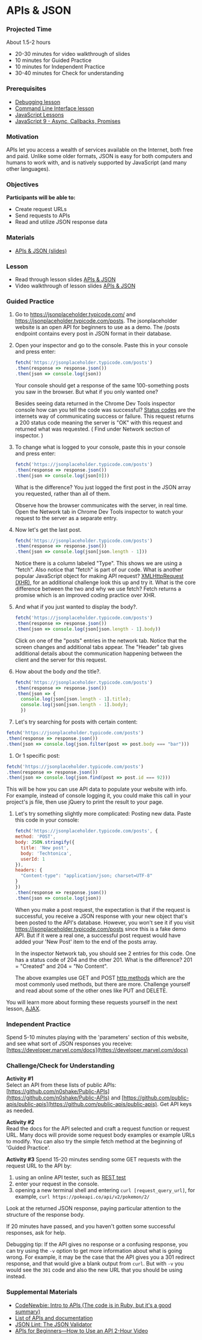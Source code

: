 # APIs & JSON

### Projected Time

About 1.5-2 hours

- 20-30 minutes for video walkthrough of slides
- 10 minutes for Guided Practice
- 10 minutes for Independent Practice
- 30-40 minutes for Check for understanding

### Prerequisites

- [Debugging lesson](/debugging/debugging.md)
- [Command Line Interface lesson](/dev-tools/command-line-interface.md)
- [JavaScript Lessons](/javascript)
- [JavaScript 9 - Async, Callbacks, Promises](/javascript/javascript-9-async.md)

### Motivation

APIs let you access a wealth of services available on the Internet, both free and paid. Unlike some older formats, JSON is easy for both computers and humans to work with, and is natively supported by JavaScript (and many other languages).

### Objectives

**Participants will be able to:**

- Create request URLs
- Send requests to APIs
- Read and utilize JSON response data

### Materials

- [APIs & JSON (slides)](https://docs.google.com/presentation/d/1sD3nwQnhbe1wPnAWes0Nbt578tJacTtx0Yqy8XFp7w8/edit?usp=sharing)

### Lesson

- Read through lesson slides [APIs & JSON](https://docs.google.com/presentation/d/1sD3nwQnhbe1wPnAWes0Nbt578tJacTtx0Yqy8XFp7w8/edit?usp=sharing)
- Video walkthrough of lesson slides [APIs & JSON](https://drive.google.com/file/d/1dVQJWV7UNYzpWD0-eHk7Aqk0H5ppKZdD/view?usp=sharing)

### Guided Practice

1. Go to https://jsonplaceholder.typicode.com/ and https://jsonplaceholder.typicode.com/posts. The jsonplaceholder website is an open API for beginners to use as a demo. The /posts endpoint contains every post in JSON format in their database.

1. Open your inspector and go to the console. Paste this in your console and press enter:

   ```js
   fetch('https://jsonplaceholder.typicode.com/posts')
   .then(response => response.json())
   .then(json => console.log(json))
   ```

   Your console should get a response of the same 100-something posts you saw in the browser. But what if you only wanted one?

   Besides seeing data returned in the Chrome Dev Tools inspector console how can you tell the code was successful? [Status codes](https://en.wikipedia.org/wiki/List_of_HTTP_status_codes) are the internets way of communicating success or failure. This request returns a 200 status code meaning the server is "OK" with this request and returned what was requested. ( Find under Network section of inspector. )

1. To change what is logged to your console, paste this in your console and press enter:

   ```js
   fetch('https://jsonplaceholder.typicode.com/posts')
   .then(response => response.json())
   .then(json => console.log(json[0]))
   ```

   What is the difference? You just logged the first post in the JSON array you requested, rather than all of them.

   Observe how the browser communicates with the server, in real time. Open the Network tab in Chrome Dev Tools inspector to watch your request to the server as a separate entry.

1. Now let's get the last post.

   ```js
   fetch('https://jsonplaceholder.typicode.com/posts')
   .then(response => response.json())
   .then(json => console.log(json[json.length - 1]))
   ```

   Notice there is a column labeled "Type". This shows we are using a "fetch". Also notice that "fetch" is part of our code. What is another popular JavaScript object for making API request? [XMLHttpRequest (XHR)](https://developer.mozilla.org/en-US/docs/Web/API/XMLHttpRequest), for an additional challenge look this up and try it. What is the core difference between the two and why we use fetch? Fetch returns a promise which is an improved coding practice over XHR.

1. And what if you just wanted to display the body?.

   ```js
   fetch('https://jsonplaceholder.typicode.com/posts')
   .then(response => response.json())
   .then(json => console.log(json[json.length - 1].body))
   ```

   Click on one of the "posts" entries in the network tab. Notice that the screen changes and additional tabs appear. The "Header" tab gives additional details about the communication happening between the client and the server for this request.

1. How about the body _and_ the title?.

   ```js
   fetch('https://jsonplaceholder.typicode.com/posts')
   .then(response => response.json())
   .then(json => {
     console.log(json[json.length - 1].title);
     console.log(json[json.length - 1].body);
     })
   ```

1. Let's try searching for posts with certain content:

```js
fetch('https://jsonplaceholder.typicode.com/posts')
.then(response => response.json())
.then(json => console.log(json.filter(post => post.body === "bar")))
```

1. Or 1 specific post:

```js
fetch('https://jsonplaceholder.typicode.com/posts')
.then(response => response.json())
.then(json => console.log(json.find(post => post.id === 92)))
```

This will be how you can use API data to populate your website with info. For example, instead of console logging it, you could make this call in your project's js file, then use jQuery to print the result to your page.

1. Let's try something slightly more complicated: Posting new data. Paste this code in your console:

   ```js
   fetch('https://jsonplaceholder.typicode.com/posts', {
   method: 'POST',
   body: JSON.stringify({
     title: 'New post',
     body: 'Techtonica',
     userId: 1
   }),
   headers: {
     "Content-type": "application/json; charset=UTF-8"
   }
   })
   .then(response => response.json())
   .then(json => console.log(json))
   ```

   When you make a post request, the expectation is that if the request is successful, you receive a JSON response with your new object that's been posted to the API's database. However, you won't see it if you visit https://jsonplaceholder.typicode.com/posts since this is a fake demo API. But if it were a real one, a successful post request would have added your 'New Post' item to the end of the posts array.

   In the inspector Network tab, you should see 2 entries for this code. One has a status code of 204 and the other 201. What is the difference? 201 = "Created" and 204 = "No Content".

   The above examples use GET and POST [http methods](https://developer.mozilla.org/en-US/docs/Web/HTTP/Methods) which are the most commonly used methods, but there are more. Challenge yourself and read about some of the other ones like PUT and DELETE.

You will learn more about forming these requests yourself in the next lesson, [AJAX](/web/ajax.md).

### Independent Practice

Spend 5-10 minutes playing with the 'parameters' section of this website, and see what sort of JSON responses you receive: [https://developer.marvel.com/docs](https://developer.marvel.com/docs)

### Challenge/Check for Understanding

**Activity #1**  
Select an API from these lists of public APIs: [https://github.com/n0shake/Public-APIs](https://github.com/n0shake/Public-APIs) and [https://github.com/public-apis/public-apis](https://github.com/public-apis/public-apis). Get API keys as needed.

**Activity #2**  
Read the docs for the API selected and craft a request function or request URL. Many docs will provide some request body examples or example URLs to modify. You can also try the simple fetch method at the beginning of 'Guided Practice'.

**Activity #3**
Spend 15-20 minutes sending some GET requests with the request URL to the API by:

1. using an online API tester, such as [REST test](https://resttesttest.com/)
1. enter your request in the console.
1. opening a new terminal shell and entering `curl [request_query_url]`, for example, `curl https://pokeapi.co/api/v2/pokemon/2/`

Look at the returned JSON response, paying particular attention to the structure of the response body.

If 20 minutes have passed, and you haven't gotten some successful responses, ask for help.

Debugging tip: If the API gives no response or a confusing response, you can try using the `-v` option to get more information about what is going wrong. For example, it may be the case that the API gives you a 301 redirect response, and that would give a blank output from `curl`. But with `-v` you would see the `301` code and also the new URL that you should be using instead.

### Supplemental Materials

- [CodeNewbie: Intro to APIs (The code is in Ruby, but it's a good summary)](https://www.codenewbie.org/blogs/an-intro-to-apis)
- [List of APIs and documentation](https://any-api.com/)
- [JSON Lint: The JSON Validator](https://jsonlint.com/)
- [APIs for Beginners—How to Use an API 2-Hour Video](https://youtu.be/GZvSYJDk-us)
